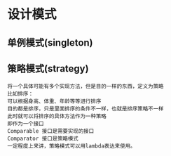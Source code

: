 # 设计模式

## 单例模式(singleton)

## 策略模式(strategy)
```
将一个具体可能有多个实现方法，但是目的一样的东西，定义为策略
比如排序：
可以根据身高、体重、年龄等等进行排序
目的都是排序，只是里面排序的条件不一样，也就是排序策略不一样
此时就可以将排序的具体方法作为一种策略
即作为一个接口
Comparable 接口是需要实现的接口
Comparator 接口是策略模式
一定程度上来讲，策略模式可以用lambda表达来使用。
```